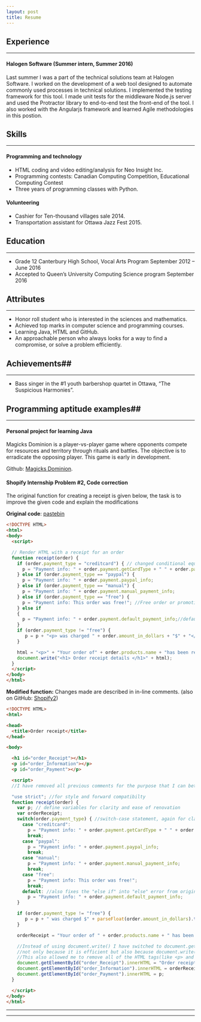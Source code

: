 ```yaml
---
layout: post
title: Resume
---
```


## Experience
----
#### Halogen Software           (Summer intern, Summer 2016)
Last summer I was a part of the technical solutions team at Halogen Software. I worked on the development of a web tool designed to automate commonly used processes in technical solutions. I implemented the testing framework for this tool. I made unit tests for the middleware Node.js server and used the Protractor library to end-to-end test the front-end of the tool. I also worked with the Angularjs framework and learned Agile methodologies in this postion.

## Skills
----

#### Programming and technology

- HTML coding and video editing/analysis for Neo Insight Inc. 
- Programming contests: Canadian Computing Competition, Educational Computing Contest
- Three years of programming classes with Python.

#### Volunteering	

- Cashier for Ten-thousand villages sale 2014.
- Transportation assistant for Ottawa Jazz Fest 2015.


## Education
----
- Grade 12 Canterbury High School, Vocal Arts Program	September 2012 – June 2016
- Accepted to Queen’s University Computing Science program       September 2016


## Attributes
----


- Honor roll student who is interested in the sciences and mathematics.
- Achieved top marks in computer science and programming courses.
- Learning Java, HTML and GitHub.
- An approachable person who always looks for a way to find a compromise, or solve a problem efficiently. 

## Achievements##

----

- Bass singer in the #1 youth barbershop quartet in Ottawa, “The Suspicious Harmonies”.


## Programming aptitude examples##

----

#### Personal project for learning Java
Magicks Dominion is a player-vs-player game where opponents compete for resources and territory through rituals and battles. The objective is to erradicate the opposing player. This game is early in development.

Github: [Magicks Dominion](http://github.com/elliothume/magicks-dominion/).


#### Shopify Internship Problem #2, Code correction

The original function for creating a receipt is given below, the task is to improve the given code and explain the modifications

**Original code**: [pastebin](http://pastebin.com/vgyMQfek)

```html
<!DOCTYPE HTML>
<html>
<body>
  <script>

  // Render HTML with a receipt for an order
  function receipt(order) {
    if (order.payment_type = "creditcard") { // changed conditional equality to assignment operator
      p = "Payment info: " + order.payment.getCardType + " " + order.payment.card_number; //card type(VISA/MasterCard etc.) and number)
    } else if (order.payment_type == "paypal") {
      p = "Payment info: " + order.payment.paypal_info;
    } else if (order.payment_type == "manual") {
      p = "Payment info: " + order.payment.manual_payment_info;
    } else if (order.payment_type == "free") {
      p = "Payment info: This order was free!"; //Free order or promotional item
    } else if
    {
      p = "Payment info: " + order.payment.default_payment_info;//default order info
    }
    if (order.payment_type != "free") {
       p = p + "<p> was charged " + order.amount_in_dollars + "$" + "</p>";
    }

    html = "<p>" + "Your order of" + order.products.name + "has been received" + "</p>" + "<p>" + p + "</p>";
    document.write("<h1> Order receipt details </h1>" + html);
  }
  </script>
</body>
</html>
```

**Modified function:**
Changes made are described in in-line comments. 
(also on GitHub: [Shopify2](https://github.com/ElliotHume/Shopicruit-tasks/blob/master/Shopify2.html))

```html
<!DOCTYPE HTML>
<html>

<head>
  <title>Order receipt</title>
</head>

<body>

  <h1 id="order_Receipt"></h1>
  <p id="order_Information"></p>
  <p id="order_Payment"></p>

  <script>
  //I have removed all previous comments for the purpose that I can better explain what I did on each line.

  "use strict"; //for style and forward compatibilty
  function receipt(order) {
    var p; // define variables for clarity and ease of renovation
    var orderReceipt;
    switch(order.payment_type) { //switch-case statement, again for clarity, making it easier to upgrade in the future
      case "creditcard":
        p = "Payment info: " + order.payment.getCardType + " " + order.payment.card_number;
        break;
      case "paypal":
        p = "Payment info: " + order.payment.paypal_info;
        break;
      case "manual":
        p = "Payment info: " + order.payment.manual_payment_info;
        break;
      case "free":
        p = "Payment info: This order was free!";
        break;
      default: //also fixes the "else if" into "else" error from original code
        p = "Payment info: " + order.payment.default_payment_info;
    }

    if (order.payment_type != "free") {
       p = p + " was charged $" + parseFloat(order.amount_in_dollars).toFixed(2); //put the "$" in front and rounded and converted to number just in case (better safe than sorry).
    }

    orderReceipt = "Your order of " + order.products.name + " has been received";// added spacing for finesse(detail) and clarity

    //Instead of using document.write() I have switched to document.getElementById() for the different paragraphs and header,
    //not only because it is efficient but also because document.write() would overrite anything previously rendered.
    //This also allowed me to remove all of the HTML tags(like <p> and <h1>) inside of the variables which again helps with clarity.
    document.getElementById("order_Receipt").innerHTML = "Order receipt details";
    document.getElementById("order_Information").innerHTML = orderReceipt;
    document.getElementById("order_Payment").innerHTML = p;
  }

  </script>
</body>
</html>
```

----
****
